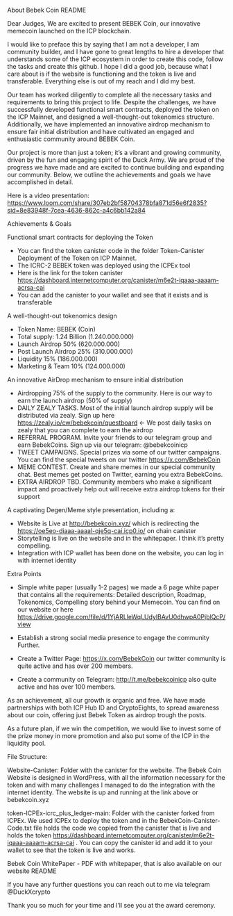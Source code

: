 About Bebek Coin README

Dear Judges,
We are excited to present BEBEK Coin, our innovative memecoin launched on the ICP blockchain.

I would like to preface this by saying that I am not a developer, I am community builder, and I have gone to great lengths to hire a developer that understands some of the ICP ecosystem in order to create this code, follow the tasks and create this github. I hope I did a good job, because what I care about is if the website is functioning and the token is live and transferable. Everything else is out of my reach and I did my best.

Our team has worked diligently to complete all the necessary tasks and requirements to bring this project to life. Despite the challenges, we have successfully developed functional smart contracts, deployed the token on the ICP Mainnet, and designed a well-thought-out tokenomics structure. Additionally, we have implemented an innovative airdrop mechanism to ensure fair initial distribution and have cultivated an engaged and enthusiastic community around BEBEK Coin.

Our project is more than just a token; it’s a vibrant and growing community, driven by the fun and engaging spirit of the Duck Army. We are proud of the progress we have made and are excited to continue building and expanding our community. Below, we outline the achievements and goals we have accomplished in detail.

Here is a video presentation: https://www.loom.com/share/307eb2bf58704378bfa871d56e6f2835?sid=8e83948f-7cea-4636-862c-a4c6bb142a84

Achievements & Goals

Functional smart contracts for deploying the Token
* You can find the token canister code in the folder Token-Canister
Deployment of the Token on ICP Mainnet.
* The ICRC-2 BEBEK token was deployed using the ICPEx tool
* Here is the link for the token canister https://dashboard.internetcomputer.org/canister/m6e2t-iqaaa-aaaam-acrsa-cai
* You can add the canister to your wallet and see that it exists and is transferable

A well-thought-out tokenomics design
* Token Name: BEBEK (Coin)
* Total supply: 1.24 Billion (1.240.000.000)
* Launch Airdrop 50% (620.000.000)
* Post Launch Airdrop 25% (310.000.000)
* Liquidity 15% (186.000.000)
* Marketing & Team 10% (124.000.000)

An innovative AirDrop mechanism to ensure initial distribution
* Airdropping 75% of the supply to the community. Here is our way to earn the launch airdrop (50% of supply)
* DAILY ZEALY TASKS. Most of the initial launch airdrop supply will be distributed via zealy. Sign up here  https://zealy.io/cw/bebekcoin/questboard <- We post daily tasks on zealy that you can complete to earn the airdrop
* REFERRAL PROGRAM. Invite your friends to our telegram group and earn BebekCoins. Sign up via our telegram: @bebekcoinicp
* TWEET CAMPAIGNS. Special prizes via some of our twitter campaigns. You can find the special tweets on our twitter https://x.com/BebekCoin
* MEME CONTEST. Create and share memes in our special community chat. Best memes get posted on Twitter, earning you extra BebekCoins.
* EXTRA AIRDROP TBD. Community members who make a significant impact and proactively help out will receive extra airdrop tokens for their support

A captivating Degen/Meme style presentation, including a:
* Website is Live at http://bebekcoin.xyz/ which is redirecting the https://oe5eo-diaaa-aaaal-qje5q-cai.icp0.io/ on chain canister
* Storytelling is live on the website and in the whitepaper. I think it’s pretty compelling.
* Integration with ICP wallet has been done on the website, you can log in with internet identity


Extra Points

* Simple white paper (usually 1-2 pages) we made a 6 page white paper that contains all the requirements: Detailed description, Roadmap, Tokenomics, Compelling story behind your Memecoin. You can find on our website or here https://drive.google.com/file/d/1YjARLleWqLUdylBAvU0dhwpA0PjblQcP/view

* Establish a strong social media presence to engage the community
Further. 
* Create a Twitter Page: https://x.com/BebekCoin our twitter community is quite active and has over 200 members.
* Create a community on Telegram: http://t.me/bebekcoinicp also quite active and has over 100 members.

As an achievement, all our growth is organic and free. We have made partnerships with both ICP Hub ID and CryptoEights, to spread awareness about our coin, offering just Bebek Token as airdrop trough the posts. 

As a future plan, if we win the competition, we would like to invest some of the prize money in more promotion and also put some of the ICP in the liquidity pool. 

File Structure:

Website-Canister: Folder with the canister for the website. The Bebek Coin Website is designed in WordPress, with all the information necessary for the token and with many challenges I managed to do the integration with the internet identity. The website is up and running at the link above or bebekcoin.xyz

token-ICPEx-icrc_plus_ledger-main: Folder with the canister forked from ICPEx. We used ICPEx to deploy the token and in the BebekCoin-Canister-Code.txt file holds the code we copied from the canister that is live and holds the token https://dashboard.internetcomputer.org/canister/m6e2t-iqaaa-aaaam-acrsa-cai . You can copy the canister id and add it to your wallet to see that the token is live and works.

Bebek Coin WhitePaper - PDF with whitepaper, that is also available on our website
README



If you have any further questions you can reach out to me via telegram @DuckXcrypto


Thank you so much for your time and I’ll see you at the award ceremony.
